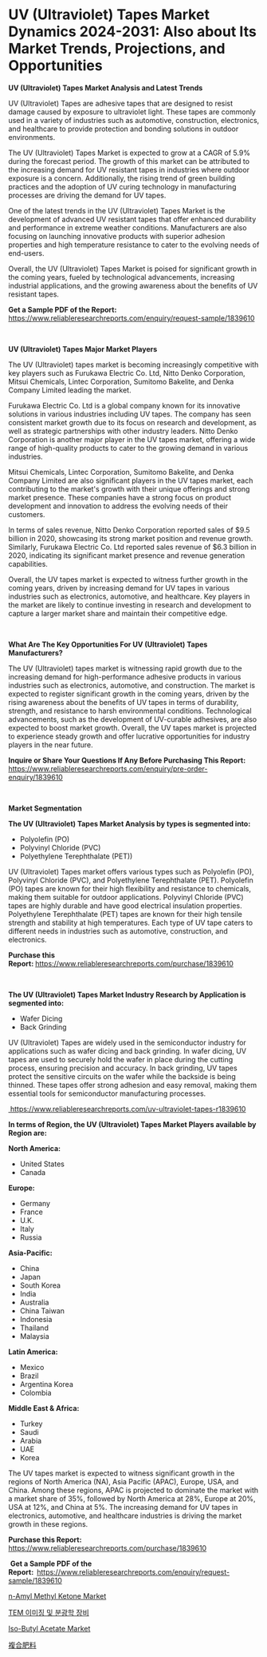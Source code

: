 <p><h1>UV (Ultraviolet) Tapes Market Dynamics 2024-2031: Also about Its Market Trends, Projections, and Opportunities</h1></p><p><strong>UV (Ultraviolet) Tapes Market Analysis and Latest Trends</strong></p>
<p><p>UV (Ultraviolet) Tapes are adhesive tapes that are designed to resist damage caused by exposure to ultraviolet light. These tapes are commonly used in a variety of industries such as automotive, construction, electronics, and healthcare to provide protection and bonding solutions in outdoor environments.</p><p>The UV (Ultraviolet) Tapes Market is expected to grow at a CAGR of 5.9% during the forecast period. The growth of this market can be attributed to the increasing demand for UV resistant tapes in industries where outdoor exposure is a concern. Additionally, the rising trend of green building practices and the adoption of UV curing technology in manufacturing processes are driving the demand for UV tapes.</p><p>One of the latest trends in the UV (Ultraviolet) Tapes Market is the development of advanced UV resistant tapes that offer enhanced durability and performance in extreme weather conditions. Manufacturers are also focusing on launching innovative products with superior adhesion properties and high temperature resistance to cater to the evolving needs of end-users.</p><p>Overall, the UV (Ultraviolet) Tapes Market is poised for significant growth in the coming years, fueled by technological advancements, increasing industrial applications, and the growing awareness about the benefits of UV resistant tapes.</p></p>
<p><strong>Get a Sample PDF of the Report:&nbsp;</strong> <a href="https://www.reliableresearchreports.com/enquiry/request-sample/1839610">https://www.reliableresearchreports.com/enquiry/request-sample/1839610</a></p>
<p>&nbsp;</p>
<p><strong>UV (Ultraviolet) Tapes Major Market Players</strong></p>
<p><p>The UV (Ultraviolet) tapes market is becoming increasingly competitive with key players such as Furukawa Electric Co. Ltd, Nitto Denko Corporation, Mitsui Chemicals, Lintec Corporation, Sumitomo Bakelite, and Denka Company Limited leading the market.</p><p>Furukawa Electric Co. Ltd is a global company known for its innovative solutions in various industries including UV tapes. The company has seen consistent market growth due to its focus on research and development, as well as strategic partnerships with other industry leaders. Nitto Denko Corporation is another major player in the UV tapes market, offering a wide range of high-quality products to cater to the growing demand in various industries.</p><p>Mitsui Chemicals, Lintec Corporation, Sumitomo Bakelite, and Denka Company Limited are also significant players in the UV tapes market, each contributing to the market's growth with their unique offerings and strong market presence. These companies have a strong focus on product development and innovation to address the evolving needs of their customers.</p><p>In terms of sales revenue, Nitto Denko Corporation reported sales of $9.5 billion in 2020, showcasing its strong market position and revenue growth. Similarly, Furukawa Electric Co. Ltd reported sales revenue of $6.3 billion in 2020, indicating its significant market presence and revenue generation capabilities.</p><p>Overall, the UV tapes market is expected to witness further growth in the coming years, driven by increasing demand for UV tapes in various industries such as electronics, automotive, and healthcare. Key players in the market are likely to continue investing in research and development to capture a larger market share and maintain their competitive edge.</p></p>
<p>&nbsp;</p>
<p><strong>What Are The Key Opportunities For UV (Ultraviolet) Tapes Manufacturers?</strong></p>
<p><p>The UV (Ultraviolet) tapes market is witnessing rapid growth due to the increasing demand for high-performance adhesive products in various industries such as electronics, automotive, and construction. The market is expected to register significant growth in the coming years, driven by the rising awareness about the benefits of UV tapes in terms of durability, strength, and resistance to harsh environmental conditions. Technological advancements, such as the development of UV-curable adhesives, are also expected to boost market growth. Overall, the UV tapes market is projected to experience steady growth and offer lucrative opportunities for industry players in the near future.</p></p>
<p><strong>Inquire or Share Your Questions If Any Before Purchasing This Report:</strong> <a href="https://www.reliableresearchreports.com/enquiry/pre-order-enquiry/1839610">https://www.reliableresearchreports.com/enquiry/pre-order-enquiry/1839610</a></p>
<p>&nbsp;</p>
<p><strong>Market Segmentation</strong></p>
<p><strong>The UV (Ultraviolet) Tapes Market Analysis by types is segmented into:</strong></p>
<p><ul><li>Polyolefin (PO)</li><li>Polyvinyl Chloride (PVC)</li><li>Polyethylene Terephthalate (PET))</li></ul></p>
<p><p>UV (Ultraviolet) Tapes market offers various types such as Polyolefin (PO), Polyvinyl Chloride (PVC), and Polyethylene Terephthalate (PET). Polyolefin (PO) tapes are known for their high flexibility and resistance to chemicals, making them suitable for outdoor applications. Polyvinyl Chloride (PVC) tapes are highly durable and have good electrical insulation properties. Polyethylene Terephthalate (PET) tapes are known for their high tensile strength and stability at high temperatures. Each type of UV tape caters to different needs in industries such as automotive, construction, and electronics.</p></p>
<p><strong>Purchase this Report:&nbsp;</strong><a href="https://www.reliableresearchreports.com/purchase/1839610">https://www.reliableresearchreports.com/purchase/1839610</a></p>
<p>&nbsp;</p>
<p><strong>The UV (Ultraviolet) Tapes Market Industry Research by Application is segmented into:</strong></p>
<p><ul><li>Wafer Dicing</li><li>Back Grinding</li></ul></p>
<p><p>UV (Ultraviolet) Tapes are widely used in the semiconductor industry for applications such as wafer dicing and back grinding. In wafer dicing, UV tapes are used to securely hold the wafer in place during the cutting process, ensuring precision and accuracy. In back grinding, UV tapes protect the sensitive circuits on the wafer while the backside is being thinned. These tapes offer strong adhesion and easy removal, making them essential tools for semiconductor manufacturing processes.</p></p>
<p><a href="https://www.reliableresearchreports.com/uv-ultraviolet-tapes-r1839610">&nbsp;https://www.reliableresearchreports.com/uv-ultraviolet-tapes-r1839610</a></p>
<p><strong>In terms of Region, the UV (Ultraviolet) Tapes Market Players available by Region are:</strong></p>
<p>
    <p> <strong> North America: </strong>
        <ul>
            <li>United States</li>
            <li>Canada</li>
        </ul>
        </p> 
    <p> <strong> Europe: </strong>
        <ul>
            <li>Germany</li>
            <li>France</li>
            <li>U.K.</li>
            <li>Italy</li>
            <li>Russia</li>
        </ul>
        </p> 
    <p> <strong> Asia-Pacific: </strong>
        <ul>
            <li>China</li>
            <li>Japan</li>
            <li>South Korea</li>
            <li>India</li>
            <li>Australia</li>
            <li>China Taiwan</li>
            <li>Indonesia</li>
            <li>Thailand</li>
            <li>Malaysia</li>
        </ul>
        </p> 
    <p> <strong> Latin America: </strong>
        <ul>
            <li>Mexico</li>
            <li>Brazil</li>
            <li>Argentina Korea</li>
            <li>Colombia</li>
        </ul>
        </p> 
    <p> <strong> Middle East & Africa: </strong>
        <ul>
            <li>Turkey</li>
            <li>Saudi</li>
            <li>Arabia</li>
            <li>UAE</li>
            <li>Korea</li>
        </ul>
    </p>
    </p>
<p><p>The UV tapes market is expected to witness significant growth in the regions of North America (NA), Asia Pacific (APAC), Europe, USA, and China. Among these regions, APAC is projected to dominate the market with a market share of 35%, followed by North America at 28%, Europe at 20%, USA at 12%, and China at 5%. The increasing demand for UV tapes in electronics, automotive, and healthcare industries is driving the market growth in these regions.</p></p>
<p><strong>Purchase this Report: </strong><a href="https://www.reliableresearchreports.com/purchase/1839610">https://www.reliableresearchreports.com/purchase/1839610</a></p>
<p>&nbsp;<strong>Get a Sample PDF of the Report:&nbsp;&nbsp;</strong><a href="https://www.reliableresearchreports.com/enquiry/request-sample/1839610">https://www.reliableresearchreports.com/enquiry/request-sample/1839610</a></p>
<p><strong></strong></p>
<p><p><a href="https://github.com/castoriffic/Market-Research-Report-List-5/blob/main/n-amyl-methyl-ketone-market.md">n-Amyl Methyl Ketone Market</a></p><p><a href="https://github.com/PhilToryphy7876567/Market-Research-Report-List-2/blob/main/8755629144302.md">TEM 이미징 및 분광학 장비</a></p><p><a href="https://github.com/yoshih12/Market-Research-Report-List-3/blob/main/iso-butyl-acetate-market.md">Iso-Butyl Acetate Market</a></p><p><a href="https://github.com/schmahlson/Market-Research-Report-List-2/blob/main/4931198138254.md">複合肥料</a></p></p>